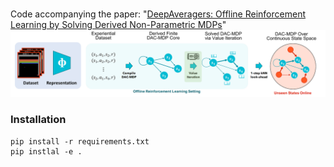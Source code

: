 # 

Code accompanying the paper:
"[DeepAveragers: Offline Reinforcement Learning by Solving Derived Non-Parametric MDPs](https://idigitopia.github.io/projects/dac/)" \
![DAC-Pipeline](images/dac_teaser.png)



### Installation

```
pip install -r requirements.txt
pip instlal -e . 
```
